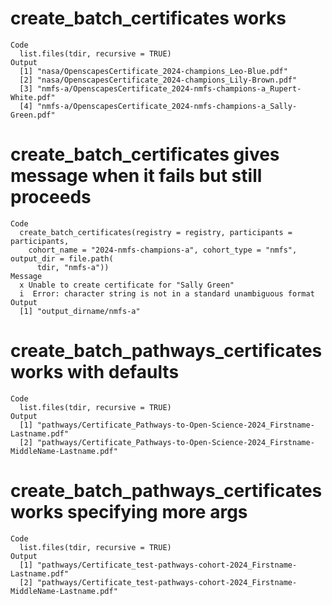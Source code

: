 # create_batch_certificates works

    Code
      list.files(tdir, recursive = TRUE)
    Output
      [1] "nasa/OpenscapesCertificate_2024-champions_Leo-Blue.pdf"             
      [2] "nasa/OpenscapesCertificate_2024-champions_Lily-Brown.pdf"           
      [3] "nmfs-a/OpenscapesCertificate_2024-nmfs-champions-a_Rupert-White.pdf"
      [4] "nmfs-a/OpenscapesCertificate_2024-nmfs-champions-a_Sally-Green.pdf" 

# create_batch_certificates gives message when it fails but still proceeds

    Code
      create_batch_certificates(registry = registry, participants = participants,
        cohort_name = "2024-nmfs-champions-a", cohort_type = "nmfs", output_dir = file.path(
          tdir, "nmfs-a"))
    Message
      x Unable to create certificate for "Sally Green"
      i  Error: character string is not in a standard unambiguous format
    Output
      [1] "output_dirname/nmfs-a"

# create_batch_pathways_certificates works with defaults

    Code
      list.files(tdir, recursive = TRUE)
    Output
      [1] "pathways/Certificate_Pathways-to-Open-Science-2024_Firstname-Lastname.pdf"           
      [2] "pathways/Certificate_Pathways-to-Open-Science-2024_Firstname-MiddleName-Lastname.pdf"

# create_batch_pathways_certificates works specifying more args

    Code
      list.files(tdir, recursive = TRUE)
    Output
      [1] "pathways/Certificate_test-pathways-cohort-2024_Firstname-Lastname.pdf"           
      [2] "pathways/Certificate_test-pathways-cohort-2024_Firstname-MiddleName-Lastname.pdf"

